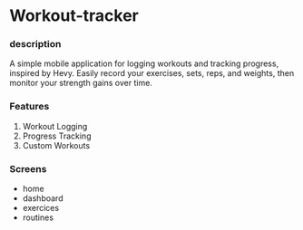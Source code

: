 # Workout-tracker
### description
A simple mobile application for logging workouts and tracking progress, inspired by Hevy. Easily record your exercises, sets, reps, and weights, then monitor your strength gains over time.


### Features
1. Workout Logging
2. Progress Tracking
3. Custom Workouts

### Screens
- home
- dashboard
- exercices
- routines